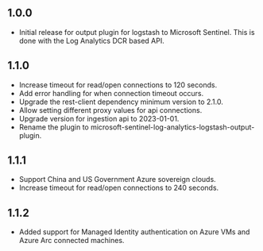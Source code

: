 ## 1.0.0
* Initial release for output plugin for logstash to Microsoft Sentinel. This is done with the Log Analytics DCR based API.

## 1.1.0 
* Increase timeout for read/open connections to 120 seconds.
* Add error handling for when connection timeout occurs.
* Upgrade the rest-client dependency minimum version to 2.1.0.
* Allow setting different proxy values for api connections.
* Upgrade version for ingestion api to 2023-01-01.
* Rename the plugin to microsoft-sentinel-log-analytics-logstash-output-plugin.

## 1.1.1
* Support China and US Government Azure sovereign clouds.
* Increase timeout for read/open connections to 240 seconds.

## 1.1.2
* Added support for Managed Identity authentication on Azure VMs and Azure Arc connected machines.